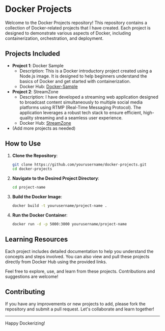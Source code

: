 # Docker Projects

Welcome to the Docker Projects repository! This repository contains a collection of Docker-related projects that I have created. Each project is designed to demonstrate various aspects of Docker, including containerization, orchestration, and deployment.

## Projects Included
- **Project 1**: Docker Sample
  - Description: This is a Docker introductory project created using a Node.js image. It is designed to help beginners understand the basics of Docker and get started with containerization.
  - Docker Hub: [Docker-Sample](https://hub.docker.com/repository/docker/manishbirthlia/docker-sample/general)
- **Project 2**: StreamZone
  - Description: I have developed a streaming web application designed to broadcast content simultaneously to multiple social media platforms using RTMP (Real-Time Messaging Protocol). The application leverages a robust tech stack to ensure efficient, high-quality streaming and a seamless user experience.
  - Docker Hub: [StreamZone](https://hub.docker.com/repository/docker/manishbirthlia/streamzone/general)
- (Add more projects as needed)

## How to Use
1. **Clone the Repository**:
    ```bash
    git clone https://github.com/yourusername/docker-projects.git
    cd docker-projects
    ```

2. **Navigate to the Desired Project Directory**:
    ```bash
    cd project-name
    ```

3. **Build the Docker Image**:
    ```bash
    docker build -t yourusername/project-name .
    ```

4. **Run the Docker Container**:
    ```bash
    docker run -d -p 5000:3000 yourusername/project-name
    ```

## Learning Resources
Each project includes detailed documentation to help you understand the concepts and steps involved. You can also view and pull these projects directly from Docker Hub using the provided links.

Feel free to explore, use, and learn from these projects. Contributions and suggestions are welcome!

## Contributing
If you have any improvements or new projects to add, please fork the repository and submit a pull request. Let's collaborate and learn together!

---

Happy Dockerizing!
